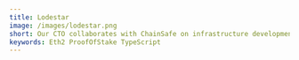 ```yaml
---
title: Lodestar
image: /images/lodestar.png
short: Our CTO collaborates with ChainSafe on infrastructure development of Eth 2.0 by building TypeScript implementation of the Beacon Chain.
keywords: Eth2 ProofOfStake TypeScript
---
```

